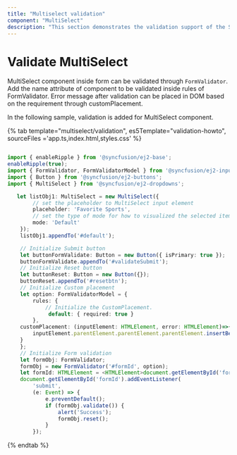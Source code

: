 ```yaml
---
title: "Multiselect validation"
component: "MultiSelect"
description: "This section demonstrates the validation support of the Syncfusion JavaScript multiselect control."
---
```


# Validate MultiSelect

MultiSelect component inside form can be validated through `FormValidator`. Add the name attribute of component to be validated inside rules of FormValidator. Error message after validation can be placed in DOM based on the requirement through customPlacement.

In the following sample, validation is added for MultiSelect component.

{% tab template="multiselect/validation", es5Template="validation-howto", sourceFiles ='app.ts,index.html,styles.css' %}

```typescript

import { enableRipple } from '@syncfusion/ej2-base';
enableRipple(true);
import { FormValidator, FormValidatorModel } from '@syncfusion/ej2-inputs';
import { Button } from '@syncfusion/ej2-buttons';
import { MultiSelect } from '@syncfusion/ej2-dropdowns';

   let listObj1: MultiSelect = new MultiSelect({
        // set the placeholder to MultiSelect input element
        placeholder: 'Favorite Sports',
        // set the type of mode for how to visualized the selected items in input element.
        mode: 'Default'
    });
    listObj1.appendTo('#default');

    // Initialize Submit button
    let buttonFormValidate: Button = new Button({ isPrimary: true });
    buttonFormValidate.appendTo('#validateSubmit');
    // Initialize Reset button
    let buttonReset: Button = new Button({});
    buttonReset.appendTo('#resetbtn');
    // Initialize Custom placement
    let option: FormValidatorModel = {
        rules: {
            // Initialize the CustomPlacement.
             default: { required: true }
        },
    customPlacement: (inputElement: HTMLElement, error: HTMLElement)=>{
        inputElement.parentElement.parentElement.parentElement.insertBefore(error, inputElement.parentElement.parentElement.nextSibling);
    }
    };
    // Initialize Form validation
    let formObj: FormValidator;
    formObj = new FormValidator('#formId', option);
    let formId: HTMLElement = <HTMLElement>document.getElementById('formId');
    document.getElementById('formId').addEventListener(
        'submit',
        (e: Event) => {
            e.preventDefault();
            if (formObj.validate()) {
                alert('Success');
                formObj.reset();
            }
        });

```

{% endtab %}